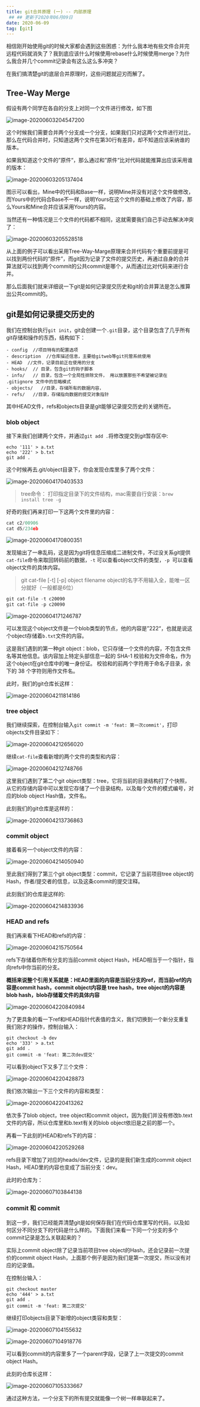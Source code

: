 ```yaml
---
title: git合并原理 (一) -- 内部原理
 ## ## 更新于2020年06月09日
date: 2020-06-09
tag: [git]
---
```

相信刚开始使用git的时候大家都会遇到这些困惑：为什么我本地有些文件合并完远程代码就消失了？我到底应该什么时候使用rebase什么时候使用merge？为什么我合并几个commit记录会有这么这么多冲突？

在我们搞清楚git的底层合并原理时，这些问题就迎刃而解了。

## Tree-Way Merge

假设有两个同学在各自的分支上对同一个文件进行修改，如下图

![image-20200603204547200](/images/2020/git1/image-20200603204547200.png)

这个时候我们需要合并两个分支成一个分支，如果我们只对这两个文件进行对比，那么在代码合并时，只知道这两个文件在第30行有差异，却不知道应该采纳谁的版本。

如果我知道这个文件的”原件“，那么通过和”原件“比对代码就能推算出应该采用谁的版本：

![image-20200603205137404](/images/2020/git1/image-20200603205137404.png)

图示可以看出，Mine中的代码和Base一样，说明Mine并没有对这个文件做修改，而Yours中的代码合Base不一样，说明Yours在这个文件的基础上修改了内容，那么Yours和Mine合并应该采用Yours的内容。

当然还有一种情况是三个文件的代码都不相同，这就需要我们自己手动去解决冲突了：

![image-20200603205528518](/images/2020/git1/image-20200603205528518.png)

从上面的例子可以看出采用Tree-Way-Marge原理来合并代码有个重要前提是可以找到两份代码的”原件”，而git因为记录了文件的提交历史，再通过自身的合并算法就可以找到两个commit的公共commit是哪个，从而通过比对代码来进行合并。

那么后面我们就来详细说一下git是如何记录提交历史和git的合并算法是怎么推算出公共commit的。

## git是如何记录提交历史的

我们在控制台执行`git init`，git会创建一个`.git`目录，这个目录包含了几乎所有git存储和操作的东西，结构如下：

```
- config  //项目特有的配置选项
- description  //仓库描述信息，主要给gitweb等git托管系统使用
- HEAD  //文件，记录目前正在使用的分支
- hooks/  // 目录，包含git的钩子脚本
- info/   // 目录，包含一个全局性排除文件， 用以放置那些不希望被记录在 .gitignore 文件中的忽略模式
- objects/   //目录，存储所有的数据内容，
- refs/   //目录，存储指向数据的提交对象指针
```

其中HEAD文件，refs和objects目录是git能够记录提交历史的关键所在。

### blob object

接下来我们创建两个文件，并通过`git add .`将修改提交到git暂存区中:

```sqlite
echo '111' > a.txt
echo '222' > b.txt
git add .
```

这个时候再去.git/object目录下，你会发现仓库里多了两个文件：

![image-20200604170403533](/images/2020/git1/image-20200604170403533.png)

> tree命令： 打印指定目录下的文件结构，mac需要自行安装：`brew install tree -g`

好奇的我们再来打印一下这两个文件里的内容：

```js
cat c2/00906
cat d5/234eb
```

![image-20200604170800351](/images/2020/git1/image-20200604170800351.png)

发现输出了一串乱码，这是因为git将信息压缩成二进制文件，不过没关系git提供`cat-file`命令来取回转码前的数据，`-t` 可以查看object文件的类型，`-p `可以查看object文件的具体内容。

> git cat-file [-t] [-p]  object filename   object的名字不用输入全，能唯一区分就好（一般都是6位）

```js
git cat-file -t c20090
git cat-file -p c20090
```

![image-20200604171246787](/images/2020/git1/image-20200604171246787.png)

可以发现这个object文件是一个blob类型的节点，他的内容是”222“，也就是说这个object存储着`b.txt`文件的内容。

这是我们遇到的第一种git object：blob，它只存储一个文件的内容，不包含文件名等其他信息。该内容加上特定头部信息一起的 SHA-1 校验和为文件命名，作为这个object在git仓库中的唯一身份证。 校验和的前两个字符用于命名子目录，余下的 38 个字符则用作文件名。

此时，我们的git仓库长这样：

![image-20200604211814186](/images/2020/git1/image-20200604211814186.png)

### tree object

我们继续探索，在控制台输入`git commit -m 'feat: 第一次commit'`，打印objects文件目录如下：

![image-20200604212656020](/images/2020/git1/image-20200604212656020.png)

继续`cat-file`查看新增的两个文件的类型和内容：

![image-20200604212748766](/images/2020/git1/image-20200604212748766.png)

这里我们遇到了第二个git object类型：tree，它将当前的目录结构打了个快照，从它的存储内容中可以发现它存储了一个目录结构，以及每个文件的模式编号，对应的blob object Hash值，文件名。

此刻我们的git仓库是这样的：

![image-20200604213736863](/images/2020/git1/image-20200604213736863.png)

### commit object

接着看另一个object文件的内容：

![image-20200604214050940](/images/2020/git1/image-20200604214050940.png)

至此我们得到了第三个git object类型：commit，它记录了当前项目tree object的Hash，作者/提交者的信息，以及这条commit的提交注释。

此刻我们的仓库是这样的:

![image-20200604214833936](/images/2020/git1/image-20200604214833936.png)

### HEAD and refs

我们再来看下HEAD和refs的内容：

![image-20200604215750564](/images/2020/git1/image-20200604215750564.png)

refs下存储着你所有分支的当前commit object Hash，HEAD相当于一个指针，指向refs中你当前的分支。

**概括来说整个引用关系就是：HEAD里面的内容是当前分支的ref，而当前ref的内容是commit hash，commit object内容是 tree hash，tree object的内容是blob hash，blob存储着文件的具体内容**

![image-20200604220840984](/images/2020/git1/image-20200604220840984.png)

为了更具象的看一下ref和HEAD指针代表值的含义，我们切换到一个新分支重复我们刚才的操作，控制台输入：

```sqlite
git checkout -b dev
echo '333' > a.txt
git add .
git commit -m 'feat: 第二次dev提交'
```

可以看到object下又多了三个文件：

![image-20200604220428873](/images/2020/git1/image-20200604220428873.png)

我们依次输出一下三个文件的内容和类型：

![image-20200604220413262](/images/2020/git1/image-20200604220413262.png)

依次多了blob object，tree object和commit object，因为我们并没有修改b.text文件的内容，所以仓库里和b.text有关的blob object依旧是之前的那一个。

再看一下此刻的HEAD和refs下的内容：

![image-20200604220529268](/images/2020/git1/image-20200604220529268.png)

refs目录下增加了对应的heads/dev文件，记录的是我们新生成的commit object Hash，HEAD里的内容也变成了当前分支：dev。

此时的仓库为：

![image-20200607103844138](/images/2020/git1/image-20200607103844138.png)

### commit 和 commit

到这一步，我们已经能弄清楚git是如何保存我们在代码仓库里写的代码，以及如何区分不同分支下的代码是什么样的。下面我们来看一下同一个分支的多个commit记录是怎么关联起来的？

实际上commit object除了记录当前项目tree object的Hash，还会记录前一次提价的commit object Hash，上面那个例子是因为我们是第一次提交，所以没有对应的记录值。

在控制台输入：

```sqlite
git checkout master
echo '444' > a.txt
git add .
git commit -m 'feat: 第二次提交'
```

继续打印objects目录下新增的object类容和类型：

![image-20200607104155632](/images/2020/git1/image-20200607104155632.png)

![image-20200607104918776](/images/2020/git1/image-20200607104918776.png)

可以看到commit的内容里多了一个parent字段，记录了上一次提交的commit object Hash。

此刻的仓库长这样：

![image-20200607105333667](/images/2020/git1/image-20200607105333667.png)

通过这种方法，一个分支下的所有提交就能像一个树一样串联起来了。
